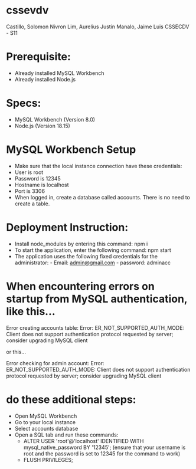 # cssevdv
 
Castillo, Solomon Nivron
Lim, Aurelius Justin
Manalo, Jaime Luis
CSSECDV - S11

# Prerequisite:
- Already installed MySQL Workbench
- Already installed Node.js

# Specs:
- MySQL Workbench (Version 8.0)
- Node.js (Version 18.15)

# MySQL Workbench Setup
- Make sure that the local instance connection have these credentials:
- User is root
- Password is 12345
- Hostname is localhost
- Port is 3306
- When logged in, create a database called accounts. There is no need to create a table. 

# Deployment Instruction:
- Install node_modules by entering this command: npm i
- To start the application, enter the following command: npm start
- The application uses the following fixed credentials for the administrator:
       - Email: admin@gmail.com
       - password: adminacc


# When encountering errors on startup from MySQL authentication, like this…

Error creating accounts table: Error: ER_NOT_SUPPORTED_AUTH_MODE: Client does not support authentication protocol requested by server; consider upgrading MySQL client

or this…

Error checking for admin account: Error: ER_NOT_SUPPORTED_AUTH_MODE: Client does not support authentication protocol requested by server; consider upgrading MySQL client

# do these additional steps:
- Open MySQL Workbench
- Go to your local instance
- Select accounts database
- Open a SQL tab and run these commands:
   - ALTER USER 'root'@'localhost' IDENTIFIED WITH mysql_native_password BY '12345'; (ensure that your username is root and the password is set to 12345 for the command to work)
   - FLUSH PRIVILEGES;
